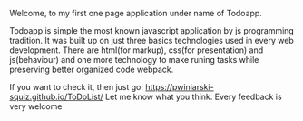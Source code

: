 Welcome, to my first one page application under name of Todoapp.

Todoapp is simple the most known javascript application by js programming tradition. It was built up on just three basics technologies used in every web development. There are html(for markup), css(for presentation) and js(behaviour) and one more technology to make runing tasks while preserving better organized code webpack.


If you want to check it, then just go: https://pwiniarski-squiz.github.io/ToDoList/
Let me know what you think. Every feedback is very welcome  

